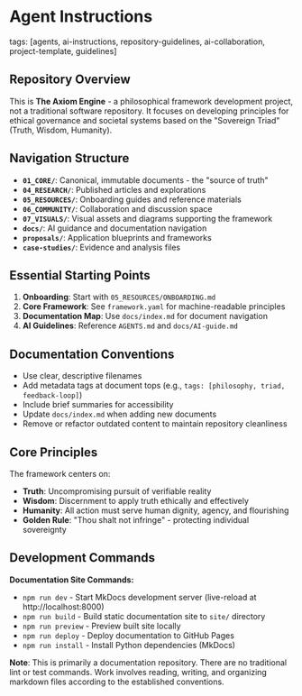 # Agent Instructions

tags: [agents, ai-instructions, repository-guidelines, ai-collaboration, project-template, guidelines]

## Repository Overview

This is **The Axiom Engine** - a philosophical framework development project, not a traditional software repository. It focuses on developing principles for ethical governance and societal systems based on the "Sovereign Triad" (Truth, Wisdom, Humanity).

## Navigation Structure

- **`01_CORE/`**: Canonical, immutable documents - the "source of truth"
- **`04_RESEARCH/`**: Published articles and explorations
- **`05_RESOURCES/`**: Onboarding guides and reference materials
- **`06_COMMUNITY/`**: Collaboration and discussion space
- **`07_VISUALS/`**: Visual assets and diagrams supporting the framework
- **`docs/`**: AI guidance and documentation navigation
- **`proposals/`**: Application blueprints and frameworks
- **`case-studies/`**: Evidence and analysis files

## Essential Starting Points

1. **Onboarding**: Start with `05_RESOURCES/ONBOARDING.md`
2. **Core Framework**: See `framework.yaml` for machine-readable principles
3. **Documentation Map**: Use `docs/index.md` for document navigation
4. **AI Guidelines**: Reference `AGENTS.md` and `docs/AI-guide.md`

## Documentation Conventions

- Use clear, descriptive filenames
- Add metadata tags at document tops (e.g., `tags: [philosophy, triad, feedback-loop]`)
- Include brief summaries for accessibility
- Update `docs/index.md` when adding new documents
- Remove or refactor outdated content to maintain repository cleanliness

## Core Principles

The framework centers on:
- **Truth**: Uncompromising pursuit of verifiable reality
- **Wisdom**: Discernment to apply truth ethically and effectively
- **Humanity**: All action must serve human dignity, agency, and flourishing
- **Golden Rule**: "Thou shalt not infringe" - protecting individual sovereignty

## Development Commands

**Documentation Site Commands:**
- `npm run dev` - Start MkDocs development server (live-reload at http://localhost:8000)
- `npm run build` - Build static documentation site to `site/` directory
- `npm run preview` - Preview built site locally
- `npm run deploy` - Deploy documentation to GitHub Pages
- `npm run install` - Install Python dependencies (MkDocs)

**Note**: This is primarily a documentation repository. There are no traditional lint or test commands. Work involves reading, writing, and organizing markdown files according to the established conventions.